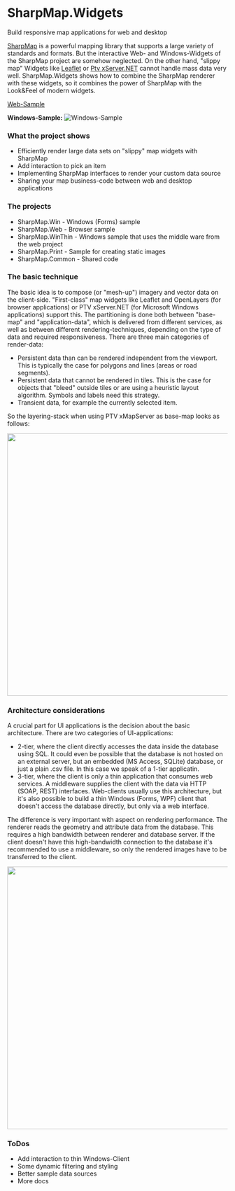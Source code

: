 # SharpMap.Widgets
Build responsive map applications for web and desktop

[SharpMap](https://github.com/SharpMap) is a powerful mapping library that supports a large variety of standards and formats.
But the interactive Web- and Windows-Widgets of the SharpMap project are somehow neglected. On the other hand, "slippy map" Widgets like [Leaflet](http://leafletjs.com/) or [Ptv xServer.NET](https://github.com/ptv-logistics/xserver.net) cannot handle mass data very well. SharpMap.Widgets shows how to combine the SharpMap renderer with these widgets, so it combines the power of SharpMap with the Look&Feel of modern widgets.

[Web-Sample](https://sharpmapwidgets.azurewebsites.net/)

**Windows-Sample:**
![Windows-Sample](/Doc/SharpMap.Win.png)

### What the project shows
* Efficiently render large data sets on "slippy" map widgets with SharpMap
* Add interaction to pick an item
* Implementing SharpMap interfaces to render your custom data source
* Sharing your map business-code between web and desktop applications

### The projects
* SharpMap.Win - Windows (Forms) sample
* SharpMap.Web - Browser sample
* SharpMap.WinThin - Windows sample that uses the middle ware from the web project
* SharpMap.Print - Sample for creating static images
* SharpMap.Common - Shared code

### The basic technique

The basic idea is to compose (or "mesh-up") imagery and vector data on the client-side. "First-class" map widgets like Leaflet and OpenLayers (for browser applications) or PTV xServer.NET (for Microsoft Windows applications) support this. The partitioning is done both between "base-map" and "application-data", which is delivered from different services, as well as between different rendering-techniques, depending on the type of data and required responsiveness. There are three main categories of render-data:

* Persistent data than can be rendered independent from the viewport. This is typically the case for polygons and lines (areas or road segments).
* Persistent data that cannot be rendered in tiles. This is the case for objects that "bleed" outside tiles or are using a heuristic layout algorithm. Symbols and labels need this strategy.
* Transient data, for example the currently selected item.

So the layering-stack when using PTV xMapServer as base-map looks as follows:

<a href="url"><img src="/Doc//ClientComposition.png" align="center" width="600" ></a>

### Architecture considerations

A crucial part for UI applications is the decision about the basic architecture. There are two categories of UI-applications:

* 2-tier, where the client directly accesses the data inside the database using SQL. It could even be possible that the database is not  hosted on an external server, but an embedded (MS Access, SQLite) database, or just a plain .csv file. In this case we speak of a 1-tier applicatin.
* 3-tier, where the client is only a thin application that consumes web services. A middleware supplies the client with the data via HTTP (SOAP, REST) interfaces. Web-clients usually use this architecture, but it's also possible to build a thin Windows (Forms, WPF) client that doesn't access the database directly, but only via a web interface.

The difference is very important with aspect on rendering performance. The renderer reads the geometry and attribute data from the database. This requires a high bandwidth between renderer and database server. If the client doesn't have this high-bandwidth connection to the database it's recommended to use a middleware, so only the rendered images have to be transferred to the client.

<a href="url"><img src="/Doc/RenderArchitecture.png" align="center" width="600" ></a>

### ToDos
* Add interaction to thin Windows-Client
* Some dynamic filtering and styling
* Better sample data sources
* More docs
